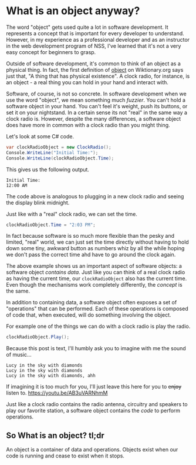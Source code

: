 # What is an object anyway?

The word "object" gets used quite a lot in software development. It represents a concept that is important for every developer to understand. However, in my experience as a professional developer and as an instructor in the web development program of NSS, I've learned that it's not a very easy concept for beginners to grasp.

Outside of software development, it's common to think of an object as a physical thing. In fact, the first definition of [object](https://en.wiktionary.org/wiki/object) on Wiktionary.org says just that, "A thing that has physical existence". A clock radio, for instance, is an object - a real thing you can hold in your hand and interact with.

Software, of course, is not so concrete. In software development when we use the word "object", we mean something much _fuzzier_. You can't hold a software object in your hand. You can't feel it's weight, push its buttons, or set it on your nightstand. In a certain sense its not "real" in the same way a clock radio is. However, despite the many differences, a software object does have more in common with a clock radio than you might thing.

Let's look at some C# code.
```csharp
var clockRadioObject = new ClockRadio();
Console.WriteLine("Initial Time:");
Console.WriteLine(clockRadioObject.Time);
```
This gives us the following output.
```
Initial Time:
12:00 AM
```
The code above is analogous to plugging in a new clock radio and seeing the display blink midnight.

Just like with a "real" clock radio, we can set the time.
```csharp
clockRadioObject.Time = "2:03 PM";
```
In fact because software is so much more flexible than the pesky and limited, "real" world, we can just set the time directly without having to hold down some tiny, awkward button as numbers whiz by all the while hoping we don't pass the correct time ahd have to go around the clock again.

The above example shows us an important aspect of software objects: a software object _contains data_. Just like you can think of a real clock radio as having the current time, our `clockRadioObject` also has the current time. Even though the mechanisms work completely differently, the _concept_ is the same.

In addition to containing data, a software object often exposes a set of "operations" that can be performed. Each of these operations is composed of code that, when executed, will do something involving the object.

For example one of the things we can do with a clock radio is play the radio.
```csharp
clockRadioObject.Play();
```
Because this post is text, I'll humbly ask you to imagine with me the sound of music...
```
Lucy in the sky with diamonds
Lucy in the sky with diamonds
Lucy in the sky with diamonds, ahh
```
If imagining it is too much for you, I'll just leave this here for you to ~~enjoy~~ listen to. https://youtu.be/AB3uVARNhmM

Just like a clock radio contains the radio antenna, circuitry and speakers to play our favorite station, a software object contains the _code_ to perform operations.

## So What is an object? tl;dr
An object is a container of data and operations. Objects exist when our code is running and cease to exist when it stops.

